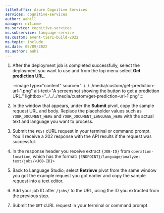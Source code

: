 ```yaml
---
titleSuffix: Azure Cognitive Services
services: cognitive-services
author: aahill
manager: nitinme
ms.service: cognitive-services
ms.subservice: language-service
ms.custom: event-tier1-build-2022
ms.topic: include
ms.date: 05/09/2022
ms.author: aahi
---
```


1. After the deployment job is completed successfully, select the deployment you want to use and from the top menu select **Get prediction URL**.

    :::image type="content" source="../../../media/custom/get-prediction-url-1.png" alt-text="A screenshot showing the button to get a prediction URL." lightbox="../../../media/custom/get-prediction-url-1.png":::

2. In the window that appears, under the **Submit** pivot, copy the sample request URL and body. Replace the placeholder values such as `YOUR_DOCUMENT_HERE` and `YOUR_DOCUMENT_LANGUAGE_HERE` with the actual text and language you want to process.

4. Submit the `POST` cURL request in your terminal or command prompt. You'll receive a 202 response with the API results if the request was successful.

5. In the response header you receive extract `{JOB-ID}` from `operation-location`, which has the format: `{ENDPOINT}/language/analyze-text/jobs/<JOB-ID}>`

6. Back to Language Studio; select **Retrieve** pivot from the same window you got the example request you got earlier and copy the sample request into a text editor. 

7. Add your job ID after `/jobs/` to the URL, using the ID you extracted from the previous step. 

8. Submit the `GET` cURL request in your terminal or command prompt.
